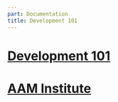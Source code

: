 ```yaml
---
part: Documentation
title: Development 101
---
```


# [Development 101](/)

# [AAM Institute](http://aaminstitute.com)
